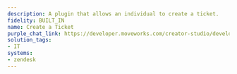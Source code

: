 ```yaml
---
description: A plugin that allows an individual to create a ticket.
fidelity: BUILT_IN
name: Create a Ticket
purple_chat_link: https://developer.moveworks.com/creator-studio/developer-tools/purple-chat/?conversation=%7B%22startTimestamp%22%3A%2211%3A43+AM%22%2C%22messages%22%3A%5B%7B%22parts%22%3A%5B%7B%22richText%22%3A%22%3Cp%3EI+need+a+new+Salesforce+sandbox+provisioned.+Can+IT+please+get+me+access+to+one%3F%3C%2Fp%3E%22%7D%5D%2C%22role%22%3A%22user%22%7D%2C%7B%22parts%22%3A%5B%7B%22reasoningSteps%22%3A%5B%7B%22richText%22%3A%22%3Cp%3ESearching+%3Cstrong%3Eknowledge+base%3C%2Fstrong%3E+for+%5C%22Salesforce+Sandbox+Provisioning+Instructions%5C%22%3C%2Fp%3E%22%2C%22status%22%3A%22success%22%7D%2C%7B%22richText%22%3A%22%3Cp%3ENo+results+found.+Preparing+to+suggest+help+options.%3C%2Fp%3E%22%2C%22status%22%3A%22success%22%7D%5D%7D%2C%7B%22richText%22%3A%22%3Cp%3EOkay%2C+I+can+help+you+create+an+IT+ticket+to+solve+these+issues.%3C%2Fp%3E%5Cn%3Cul%3E%5Cn++%3Cli%3E%3Cstrong%3EShort+Description%3A+%3C%2Fstrong%3ERequest+for+Salesforce+Sandbox%3C%2Fli%3E%5Cn++%3Cli%3E%3Cstrong%3EDescription%3A+%3C%2Fstrong%3EI+need+access+to+a+Salesforce+Sandbox+to+do+some+development+work.%3C%2Fli%3E%5Cn++%3Cli%3E%3Cstrong%3EPriority%3A+%3C%2Fstrong%3EP3+-+Work+Function+is+Affected%3C%2Fli%3E%5Cn%3C%2Ful%3E%22%7D%2C%7B%22buttons%22%3A%5B%7B%22buttonText%22%3A%22File+Ticket%22%2C%22style%22%3A%22filled%22%7D%2C%7B%22buttonText%22%3A%22Other+Help+Options%22%2C%22style%22%3A%22outlined%22%7D%5D%7D%5D%2C%22role%22%3A%22assistant%22%7D%2C%7B%22parts%22%3A%5B%7B%22richText%22%3A%22%3Cp%3ELooks+good.%3C%2Fp%3E%22%7D%5D%2C%22role%22%3A%22user%22%7D%2C%7B%22parts%22%3A%5B%7B%22richText%22%3A%22%3Cp%3EI%27ve+created+ticket+3201+for+your+request.+It+will+be+addressed+by+the+next+available+IT+agent.%3C%2Fp%3E%22%7D%2C%7B%22citations%22%3A%5B%7B%22citationTitle%22%3A%223201%22%2C%22connectorName%22%3A%22zendesk%22%7D%5D%7D%5D%2C%22role%22%3A%22assistant%22%7D%5D%7D
solution_tags:
- IT
systems:
- zendesk
---
```

